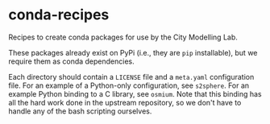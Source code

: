 # conda-recipes
Recipes to create conda packages for use by the City Modelling Lab.

These packages already exist on PyPi (i.e., they are `pip` installable), but we require them as conda dependencies.

Each directory should contain a `LICENSE` file and a `meta.yaml` configuration file.
For an example of a Python-only configuration, see `s2sphere`.
For an example Python binding to a C library, see `osmium`.
Note that this binding has all the hard work done in the upstream repository, so we don't have to handle any of the bash scripting ourselves.
